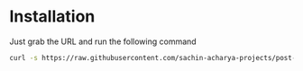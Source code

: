 # Installation

Just grab the URL and run the following command

```bash
curl -s https://raw.githubusercontent.com/sachin-acharya-projects/post-install.sh/refs/heads/main/post-install.sh | bash
```
